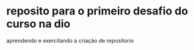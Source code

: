 # reposito para o primeiro desafio do curso na dio

aprendendo e exercitando a criação de repositorio
